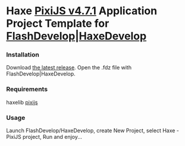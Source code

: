 Haxe [PixiJS v4.7.1](https://github.com/pixijs/pixi-haxe) Application Project Template for [FlashDevelop](http://flashdevelop.org)|[HaxeDevelop](https://haxedevelop.org/)
========================

### Installation

Download [the latest release](https://github.com/SlavaRa/haxe-pixijs-fd-project/releases). Open the .fdz file with FlashDevelop|HaxeDevelop.
	
### Requirements 

haxelib [pixijs](http://lib.haxe.org/p/pixijs/)

### Usage 

Launch FlashDevelop/HaxeDevelop, create New Project, select Haxe - PixiJS project, Run and enjoy...
